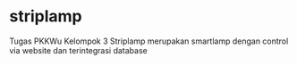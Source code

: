 # striplamp
Tugas PKKWu Kelompok 3
Striplamp merupakan smartlamp dengan control via website dan terintegrasi database

